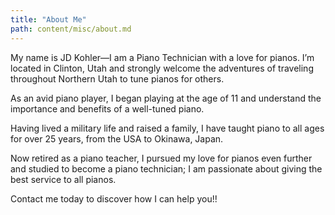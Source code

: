```yaml
---
title: "About Me"
path: content/misc/about.md
---
```

My name is JD Kohler—I am a Piano Technician with a love for pianos. I’m located in Clinton, Utah and strongly welcome the adventures of traveling throughout Northern Utah to tune pianos for others.

As an avid piano player, I began playing at the age of 11 and understand the importance and benefits of a well-tuned piano.

Having lived a military life and raised a family, I have taught piano to all ages for over 25 years, from the USA to Okinawa, Japan.

Now retired as a piano teacher, I pursued my love for pianos even further and studied to become a piano technician; I am passionate about giving the best service to all pianos.

Contact me today to discover how I can help you!!